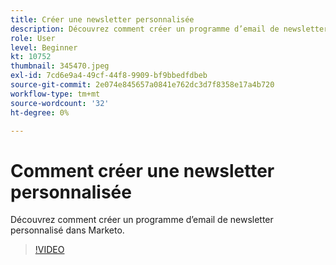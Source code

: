 ```yaml
---
title: Créer une newsletter personnalisée
description: Découvrez comment créer un programme d’email de newsletter personnalisé dans Marketo.
role: User
level: Beginner
kt: 10752
thumbnail: 345470.jpeg
exl-id: 7cd6e9a4-49cf-44f8-9909-bf9bbedfdbeb
source-git-commit: 2e074e845657a0841e762dc3d7f8358e17a4b720
workflow-type: tm+mt
source-wordcount: '32'
ht-degree: 0%

---
```


# Comment créer une newsletter personnalisée

Découvrez comment créer un programme d’email de newsletter personnalisé dans Marketo.

>[!VIDEO](https://video.tv.adobe.com/v/345470/?quality=12&learn=on)

